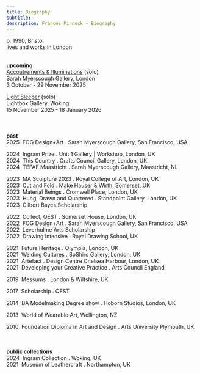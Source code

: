```yaml
---
title: Biography
subtitle: 
description: Frances Pinnock - Biography
---  
```

b. 1990, Bristol  
lives and works in London  
<br />    

**upcoming**  
[Accoutrements & Illuminations](https://www.sarahmyerscough.com/exhibitions/70-frances-pinnock-solo-show-gallery-solo-show-2025/) (solo)  
Sarah Myerscough Gallery, London  
3 October - 29 November 2025

[Light Sleeper](https://www.thelightbox.org.uk/whats-on/frances-pinnock-light-sleeper) (solo)  
Lightbox Gallery, Woking  
15 November 2025 - 18 January 2026  
<br /> 
<br />  
**past**  
2025&nbsp;&nbsp;FOG Design+Art . Sarah Myerscough Gallery, San Francisco, USA  

2024&nbsp;&nbsp;Ingram Prize . Unit 1 Gallery | Workshop, London, UK  
2024&nbsp;&nbsp;This Country . Crafts Council Gallery, London, UK  
2024&nbsp;&nbsp;TEFAF Maastricht . Sarah Myerscough Gallery, Maastricht, NL  

2023&nbsp;&nbsp;MA Sculpture 2023 . Royal College of Art, London, UK  
2023&nbsp;&nbsp;Cut and Fold . Make Hauser & Wirth, Somerset, UK  
2023&nbsp;&nbsp;Material Beings . Cromwell Place, London, UK  
2023&nbsp;&nbsp;Hung, Drawn and Quartered . Standpoint Gallery, London, UK  
2023&nbsp;&nbsp;Gilbert Bayes Scholarship  

2022&nbsp;&nbsp;Collect, QEST . Somerset House, London, UK  
2022&nbsp;&nbsp;FOG Design+Art . Sarah Myerscough Gallery, San Francisco, USA  
2022&nbsp;&nbsp;Leverhulme Arts Scholarship  
2022&nbsp;&nbsp;Drawing Intensive .  Royal Drawing School, UK  

2021&nbsp;&nbsp;Future Heritage . Olympia, London, UK  
2021&nbsp;&nbsp;Welding Cultures . SoShiro Gallery, London, UK  
2021&nbsp;&nbsp;Artefact . Design Centre Chelsea Harbour, London, UK  
2021&nbsp;&nbsp;Developing your Creative Practice . Arts Council England  

2019&nbsp;&nbsp;Messums . London & Wiltshire, UK  

2017&nbsp;&nbsp;Scholarship . QEST  

2014&nbsp;&nbsp;BA Modelmaking Degree show . Hoborn Studios, London, UK  

2013&nbsp;&nbsp;World of Wearable Art, Wellington, NZ  

2010&nbsp;&nbsp;Foundation Diploma in Art and Design . Arts University Plymouth, UK
<br />  
<br />

**public collections**  
2024&nbsp;&nbsp;Ingram Collection . Woking, UK  
2021&nbsp;&nbsp;Museum of Leathercraft . Northampton, UK  
<br />



 









  










 



  










 











